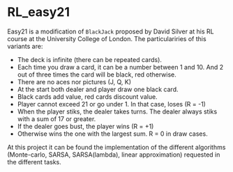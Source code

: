 # RL_easy21
Easy21 is a modification of `BlackJack` proposed by David Silver at his RL course at the University College of London. The particulariries of this variants are:

- The deck is infinite (there can be repeated cards).
- Each time you draw a card, it can be a number between 1 and 10. And 2 out of three times the card will be black, red otherwise.
- There are no aces nor pictures (J, Q, K)
- At the start both dealer and player draw one black card.
- Black cards add value, red cards discount value.
- Player cannot exceed 21 or go under 1. In that case, loses (R = -1)
- When the player stiks, the dealer takes turns. The dealer always stiks with a sum of 17 or greater. 
- If the dealer goes bust, the player wins (R = +1)
- Otherwise wins the one with the largest sum. R = 0 in draw cases.

At this project it can be found the implementation of the different algorithms (Monte-carlo, SARSA, SARSA(lambda), linear approximation) requested in the different tasks.  